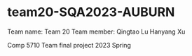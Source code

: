 # team20-SQA2023-AUBURN
Team name: Team 20
Team member:
Qingtao Lu
Hanyang Xu

Comp 5710 Team final project 2023 Spring
